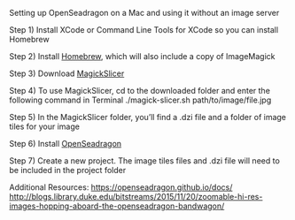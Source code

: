 Setting up OpenSeadragon on a Mac and using it without an image server

Step 1) 
Install XCode or Command Line Tools for XCode so you can install Homebrew

Step 2)
Install [Homebrew](https://brew.sh/), which will also include a copy of ImageMagick

Step 3) 
Download [MagickSlicer](https://github.com/VoidVolker/MagickSlicer)

Step 4)
To use MagickSlicer, cd to the downloaded folder and enter the following command in Terminal
	./magick-slicer.sh path/to/image/file.jpg

Step 5)
	In the MagickSlicer folder, you’ll find a .dzi file and a folder of image tiles for your image

Step 6)
	Install [OpenSeadragon](https://openseadragon.github.io/#download)

Step 7)
	Create a new project. The image tiles files and .dzi file will need to be included in the project folder

Additional Resources:
https://openseadragon.github.io/docs/
http://blogs.library.duke.edu/bitstreams/2015/11/20/zoomable-hi-res-images-hopping-aboard-the-openseadragon-bandwagon/
